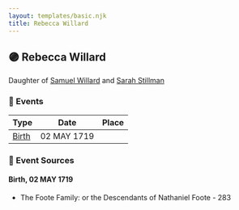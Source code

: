 ```yaml
---
layout: templates/basic.njk
title: Rebecca Willard
---
```

## 🟣 Rebecca Willard

Daughter of [Samuel Willard](/people/1/12362566) and [Sarah Stillman](/people/9/9722974)

### 📆 Events

Type | Date | Place
------ | ------ | ------
[Birth](#event-event-2) | 02 MAY 1719 |

### 📰 Event Sources

#### <a id="event-event-2"></a> Birth, 02 MAY 1719
* The Foote Family: or the Descendants of Nathaniel Foote  - 283
